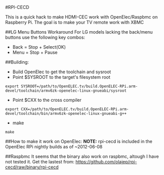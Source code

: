 #RPI-CECD

This is a quick hack to make HDMI-CEC work with OpenElec/Raspbmc on Raspberry Pi.
The goal is to make your TV remote work with XBMC

##LG Menu Buttons Workaround
For LG models lacking the back/menu buttons use the following key combos:
* Back = Stop + Select(OK)
* Menu = Stop + Pause

##Building:
* Build OpenElec to get the toolchain and sysroot
* Point $SYSROOT to the target's filesystem root
```
export SYSROOT=/path/to/OpenELEC.tv/build.OpenELEC-RPi.arm-devel/toolchain/armv6zk-openelec-linux-gnueabi/sysroot
```
* Point $CXX to the cross compiler
```
export CXX=/path/to/OpenELEC.tv/build.OpenELEC-RPi.arm-devel/toolchain/bin/armv6zk-openelec-linux-gnueabi-g++
```
* make
```
make
```

##How to make it work on OpenElec:
__NOTE:__ rpi-cecd is included in the OpenElec RPi nightly builds as of ~2012-06-08

##Raspbmc
It seems that the binary also work on raspbmc, altough I have not tested it.
Get the lastest from:
https://github.com/olajep/rpi-cecd/raw/binary/rpi-cecd


